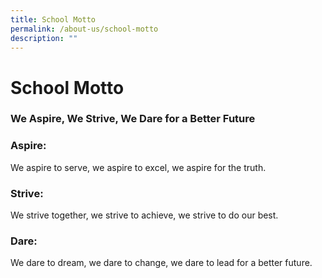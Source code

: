 ```yaml
---
title: School Motto
permalink: /about-us/school-motto
description: ""
---
```

# School Motto

### We Aspire, We Strive, We Dare for a Better Future

### Aspire:

We aspire to serve, we aspire to excel, we aspire for the truth.

### Strive:

We strive together, we strive to achieve, we strive to do our best.

### Dare:

We dare to dream, we dare to change, we dare to lead for a better future.